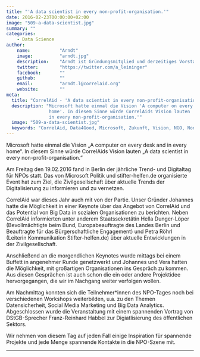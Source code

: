 ```yaml
---
title: "'A data scientist in every non-profit-organisation.'"
date: 2016-02-23T00:00:00+02:00
image: "509-a-data-scientist.jpg"
summary: ""
categories:       
    - Data Science
author: 
    name:           "Arndt"
    image:          "arndt.jpg"
    description:    "Arndt ist Gründungsmitglied und derzeitiges Vorstandsmitglied von CorrelAid. Hauptberuflich ist er wissenschaftlicher Mitarbeiter an den Lehrstühlen für “Wirtschaft und Politik” sowie “Empirische Politikforschung” an der Johannes Gutenberg-Universität Mainz. Er promovierte an der Hertie School of Governance, Berlin, und studierte zuvor Politikwissenschaft und Politische Ökonomie an der London School of Economics. Seine Forschungsschwerpunkte sind im Bereich der Vergleichenden Politikwissenschaft und angewandten quantitativen Methoden angesiedelt: Arndt interessiert sich für direkte Demokratie, Wahlbeteiligung, Wahlvorhersagen und Wahlstudien."
    twitter:        "https://twitter.com/a_leininger"
    facebook:       ""
    github:         ""
    email:          "arndt.l@correlaid.org"
    website:        ""
meta:
  title: "CorrelAid - 'A data scientist in every non-profit-organisation.'"
  description: "Microsoft hatte einmal die Vision 'A computer on every desk and in every
                home'. In diesem Sinne würde CorrelAids Vision lauten 'A data scientist
                in every non-profit-organisation.'"
  image: "509-a-data-scientist.jpg"
  keywords: "CorrelAid, Data4Good, Microsoft, Zukunft, Vision, NGO, Non-Profit, Data Scientist"
---
```



Microsoft hatte einmal die Vision „A computer on every desk and in every
home“. In diesem Sinne würde CorrelAids Vision lauten „A data scientist
in every non-profit-organisation.“

Am Freitag den 19.02.2016 fand in Berlin der jährliche Trend- und
Digitaltag für NPOs statt. Das von Microsoft Politik und
stifter-helfen.de organisierte Event hat zum Ziel, die Zivilgesellschaft
über aktuelle Trends der Digitalisierung zu informieren und zu
vernetzen.

CorrelAid war dieses Jahr auch mit von der Partie. Unser Gründer
Johannes hatte die Möglichkeit in einer Keynote über das Angebot von
CorrelAid und das Potential von Big Data in sozialen Organisationen zu
berichten. Neben CorrelAid informierten unter anderem Staatssekretätin
Hella Dunger-Löper (Bevollmächtigte beim Bund, Europabeauftragte des
Landes Berlin und Beauftragte für das Bürgerschaftliche Engagement) und
Petra Röhrl (Leiterin Kommunikation Stifter-helfen.de) über aktuelle
Entwicklungen in der Zivilgesellschaft.

Anschließend an die morgendlichen Keynotes wurde mittags bei einem
Buffett in angenehmer Runde genetzwerkt und Johannes und Vera hatten die
Möglichkeit, mit großartigen Organisationen ins Gespräch zu kommen. Aus
diesen Gesprächen ist auch schon die ein oder andere Projektidee
hervorgegangen, die wir im Nachgang weiter verfolgen wollen.

Am Nachmittag konnten sich die Teilnehmer\*innen des NPO-Tages noch bei
verschiedenen Workshops weiterbilden, u.a. zu den Themen
Datensicherheit, Social Media Marketing und Big Data Analytics.
Abgeschlossen wurde die Veranstaltung mit einem spannenden Vortrag von
DStGB-Sprecher Franz-Reinhard Habbel zur Digiatlisierung des
öffentlichen Sektors.

Wir nehmen von diesem Tag auf jeden Fall einige Inspiration für
spannende Projekte und jede Menge spannende Kontakte in die NPO-Szene
mit.

------------------------------------------------------------------------


